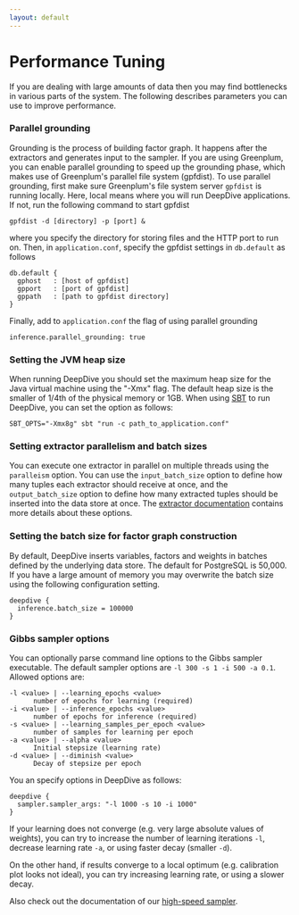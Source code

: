 ```yaml
---
layout: default
---
```


# Performance Tuning

If you are dealing with large amounts of data then you may find bottlenecks in various parts of the system. The following describes parameters you can use to improve performance.

### Parallel grounding
Grounding is the process of building factor graph. It happens after the extractors and generates input to the sampler. If you are using Greenplum, you can enable parallel grounding to speed up the grounding phase, which makes use of Greenplum's parallel file system (gpfdist). To use parallel grounding, first make sure Greenplum's file system server `gpfdist` is running locally. Here, local means where you will run DeepDive applications. If not, run the following command to start gpfdist

    gpfdist -d [directory] -p [port] &

where you specify the directory for storing files and the HTTP port to run on. Then, in `application.conf`, specify the gpfdist settings in `db.default` as follows

    db.default {
      gphost   : [host of gpfdist]
      gpport   : [port of gpfdist]
      gppath   : [path to gpfdist directory]
    }

Finally, add to `application.conf` the flag of using parallel grounding

    inference.parallel_grounding: true


### Setting the JVM heap size

When running DeepDive you should set the maximum heap size for the Java virtual machine using the "-Xmx" flag. The default heap size is the smaller of 1/4th of the physical memory or 1GB. When using [SBT](http://www.scala-sbt.org/) to run DeepDive, you can set the option as follows:

    SBT_OPTS="-Xmx8g" sbt "run -c path_to_application.conf"

### Setting extractor parallelism and batch sizes

You can execute one extractor in parallel on multiple threads using the `paralleism` option. You can use the `input_batch_size` option to define how many tuples each extractor should receive at once, and the `output_batch_size` option to define how many extracted tuples should be inserted into the data store at once. The [extractor documentation](extractors.html) contains more details about these options. 

### Setting the batch size for factor graph construction

By default, DeepDive inserts variables, factors and weights in batches defined by the underlying data store. The default for PostgreSQL is 50,000. If you have a large amount of memory you may overwrite the batch size using the following configuration setting.

    deepdive {
      inference.batch_size = 100000
    }


### Gibbs sampler options

You can optionally parse command line options to the Gibbs sampler executable. The default sampler options are `-l 300 -s 1 -i 500 -a 0.1`. Allowed options are:

    -l <value> | --learning_epochs <value>
          number of epochs for learning (required)
    -i <value> | --inference_epochs <value>
          number of epochs for inference (required)
    -s <value> | --learning_samples_per_epoch <value>
          number of samples for learning per epoch
    -a <value> | --alpha <value>
          Initial stepsize (learning rate)
    -d <value> | --diminish <value>
          Decay of stepsize per epoch

You an specify options in DeepDive as follows:

    deepdive {
      sampler.sampler_args: "-l 1000 -s 10 -i 1000"
    }

If your learning does not converge (e.g. very large absolute values of weights), you can try to increase the number of learning iterations `-l`, decrease learning rate `-a`, or using faster decay (smaller `-d`). 

On the other hand, if results converge to a local optimum (e.g. calibration plot looks not ideal), you can try increasing learning rate, or using a slower decay.

Also check out the documentation of our [high-speed sampler](sampler.html).